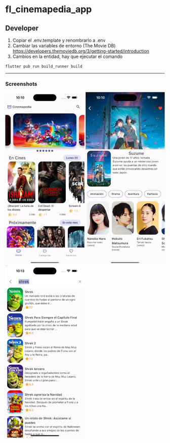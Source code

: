 # fl_cinemapedia_app

## Developer

1. Copiar el .env.template y renombrarlo a .env
2. Cambiar las variables de entorno (The Movie DB) 
   https://developers.themoviedb.org/3/getting-started/introduction
3. Cambios en la entidad, hay que ejecutar el comando
```
flutter pub run build_runner build
```
<hr/>
<h3>Screenshots</h3>
<div>
  <img src="screenshots/screenshot-1.png" width="250" />
  <img src="screenshots/screenshot-2.png" width="250" />
  <img src="screenshots/screenshot-3.png" width="250" />
</div>

